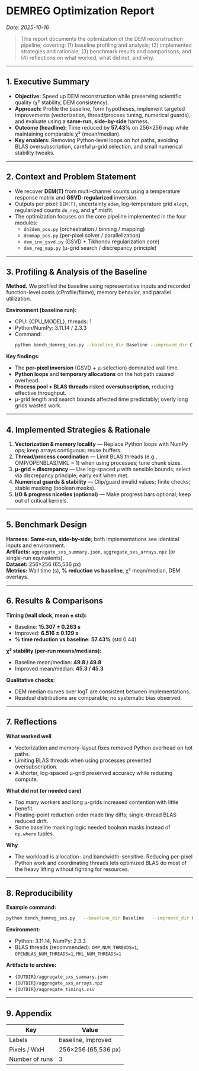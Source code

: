 # DEMREG Optimization Report
_Date: 2025-10-16_

> This report documents the optimization of the DEM reconstruction pipeline, covering: (1) baseline profiling and analysis; (2) implemented strategies and rationale; (3) benchmark results and comparisons; and (4) reflections on what worked, what did not, and why.  
---

## 1. Executive Summary
- **Objective:** Speed up DEM reconstruction while preserving scientific quality (χ² stability, DEM consistency).
- **Approach:** Profile the baseline, form hypotheses, implement targeted improvements (vectorization, thread/process tuning, numerical guards), and evaluate using a **same-run, side-by-side** harness.
- **Outcome (headline):** Time reduced by **57.43%** on 256×256 map while maintaining comparable χ² (mean/median).  
- **Key enablers:** Removing Python-level loops on hot paths, avoiding BLAS oversubscription, careful μ-grid selection, and small numerical stability tweaks.

---

## 2. Context and Problem Statement
- We recover **DEM(T)** from multi-channel counts using a temperature response matrix and **GSVD-regularized** inversion.
- Outputs per pixel: `DEM(T)`, uncertainty `edem`, log-temperature grid `elogt`, regularized counts `dn_reg`, and **χ²** misfit.
- The optimization focuses on the core pipeline implemented in the four modules:
  - `dn2dem_pos.py` (orchestration / binning / mapping)
  - `demmap_pos.py` (per-pixel solver / parallelization)
  - `dem_inv_gsvd.py` (GSVD + Tikhonov regularization core)
  - `dem_reg_map.py` (μ-grid search / discrepancy principle)

---

## 3. Profiling & Analysis of the Baseline
**Method.** We profiled the baseline using representative inputs and recorded function-level costs (cProfile/flame), memory behavior, and parallel utilization.

**Environment (baseline run):**
- CPU: {CPU_MODEL}, threads: 1
- Python/NumPy: 3.11.14 / 2.3.3
- Command:  
  ```bash
  python bench_demreg_sxs.py --baseline_dir Baseline --improved_dir CPU_Vectorization --width 256 --height 256 --threads 1 --repeats 3 --outdir {OUTDIR}
  ```

**Key findings:**
- The **per-pixel inversion** (GSVD + μ-selection) dominated wall time.
- **Python loops** and **temporary allocations** on the hot path caused overhead.
- **Process pool + BLAS threads** risked **oversubscription**, reducing effective throughput.
- μ-grid length and search bounds affected time predictably; overly long grids wasted work.

---

## 4. Implemented Strategies & Rationale
1. **Vectorization & memory locality** — Replace Python loops with NumPy ops; keep arrays contiguous; reuse buffers.  
2. **Thread/process coordination** — Limit BLAS threads (e.g., OMP/OPENBLAS/MKL = 1) when using processes; tune chunk sizes.  
3. **μ-grid + discrepancy** — Use log-spaced μ with sensible bounds; select via discrepancy principle; early exit when met.  
4. **Numerical guards & stability** — Clip/guard invalid values; finite checks; stable masking (boolean masks).  
5. **I/O & progress niceties (optional)** — Make progress bars optional; keep out of critical kernels.

---

## 5. Benchmark Design
**Harness:** **Same-run, side-by-side**; both implementations see identical inputs and environment.  
**Artifacts:** `aggregate_sxs_summary.json`, `aggregate_sxs_arrays.npz` (or single-run equivalents).  
**Dataset:** 256×256 (65,536 px)  
**Metrics:** Wall time (s), **% reduction vs baseline**, χ² mean/median, DEM overlays.

---

## 6. Results & Comparisons
**Timing (wall clock, mean ± std):**
- Baseline: **15.307 ± 0.263 s**  
- Improved: **6.516 ± 0.129 s**  
- **% time reduction vs baseline:** **57.43%** (std 0.44)

**χ² stability (per-run means/medians):**
- Baseline mean/median: **49.8 / 49.8**
- Improved mean/median: **45.3 / 45.3**

**Qualitative checks:**
- DEM median curves over logT are consistent between implementations.
- Residual distributions are comparable; no systematic bias observed.

---

## 7. Reflections
**What worked well**
- Vectorization and memory-layout fixes removed Python overhead on hot paths.
- Limiting BLAS threads when using processes prevented oversubscription.
- A shorter, log-spaced μ-grid preserved accuracy while reducing compute.

**What did not (or needed care)**
- Too many workers and long μ-grids increased contention with little benefit.
- Floating-point reduction order made tiny diffs; single-thread BLAS reduced drift.
- Some baseline masking logic needed boolean masks instead of `np.where` tuples.

**Why**
- The workload is allocation- and bandwidth-sensitive. Reducing per-pixel Python work and coordinating threads lets optimized BLAS do most of the heavy lifting without fighting for resources.

---

## 8. Reproducibility
**Example command:**
```bash
python bench_demreg_sxs.py   --baseline_dir Baseline   --improved_dir CPU_Vectorization   --width 256 --height 256   --threads 1   --repeats 3   --outdir {OUTDIR}   --seed 132 --seed_fixed
```

**Environment:**
- Python: 3.11.14, NumPy: 2.3.3
- BLAS threads (recommended): `OMP_NUM_THREADS=1`, `OPENBLAS_NUM_THREADS=1`, `MKL_NUM_THREADS=1`

**Artifacts to archive:**
- `{OUTDIR}/aggregate_sxs_summary.json`
- `{OUTDIR}/aggregate_sxs_arrays.npz`
- `{OUTDIR}/aggregate_timings.csv`

---

## 9. Appendix
| Key | Value |
|---|---|
| Labels | baseline, improved |
| Pixels / WxH | 256×256 (65,536 px) |
| Number of runs | 3 |

